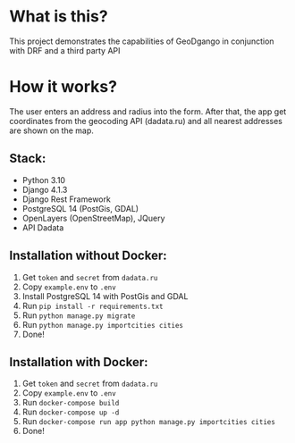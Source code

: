 # What is this?
This project demonstrates the capabilities of GeoDgango in conjunction with DRF and a third party API

# How it works?
The user enters an address and radius into the form. 
After that, the app get coordinates from the geocoding API (dadata.ru) and all nearest addresses are shown on the map.

## Stack:
- Python 3.10
- Django 4.1.3
- Django Rest Framework
- PostgreSQL 14 (PostGis, GDAL)
- OpenLayers (OpenStreetMap), JQuery
- API Dadata

## Installation without Docker:
1. Get `token` and `secret` from `dadata.ru`
2. Copy `example.env` to `.env`
3. Install PostgreSQL 14 with PostGis and GDAL
4. Run `pip install -r requirements.txt`
5. Run `python manage.py migrate`
6. Run `python manage.py importcities cities`
7. Done!

## Installation with Docker:
1. Get `token` and `secret` from `dadata.ru`
2. Copy `example.env` to `.env`
3. Run `docker-compose build`
4. Run `docker-compose up -d`
4. Run `docker-compose run app python manage.py importcities cities`
5. Done!
